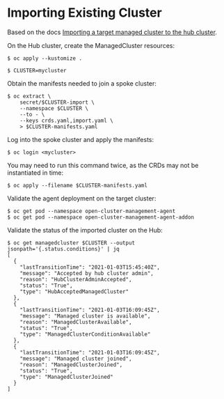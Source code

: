 # Importing Existing Cluster

Based on the docs [Importing a target managed cluster to the hub cluster](https://access.redhat.com/documentation/en-us/red_hat_advanced_cluster_management_for_kubernetes/2.1/html/manage_cluster/importing-a-target-managed-cluster-to-the-hub-cluster).

On the Hub cluster, create the ManagedCluster resources:
```
$ oc apply --kustomize .
```

```
$ CLUSTER=mycluster
```

Obtain the manifests needed to join a spoke cluster:

```
$ oc extract \
    secret/$CLUSTER-import \
    --namespace $CLUSTER \
    --to - \
    --keys crds.yaml,import.yaml \
    > $CLUSTER-manifests.yaml
```

Log into the spoke cluster and apply the manifests:

```
$ oc login <mycluster>
```

You may need to run this command twice, as the CRDs may not be instantiated in time:
```
$ oc apply --filename $CLUSTER-manifests.yaml
```

Validate the agent deployment on the target cluster:

```
$ oc get pod --namespace open-cluster-management-agent
$ oc get pod --namespace open-cluster-management-agent-addon
```

Validate the status of the imported cluster on the Hub:
```
$ oc get managedcluster $CLUSTER --output jsonpath='{.status.conditions}' | jq
[
  {
    "lastTransitionTime": "2021-01-03T15:45:40Z",
    "message": "Accepted by hub cluster admin",
    "reason": "HubClusterAdminAccepted",
    "status": "True",
    "type": "HubAcceptedManagedCluster"
  },
  {
    "lastTransitionTime": "2021-01-03T16:09:45Z",
    "message": "Managed cluster is available",
    "reason": "ManagedClusterAvailable",
    "status": "True",
    "type": "ManagedClusterConditionAvailable"
  },
  {
    "lastTransitionTime": "2021-01-03T16:09:45Z",
    "message": "Managed cluster joined",
    "reason": "ManagedClusterJoined",
    "status": "True",
    "type": "ManagedClusterJoined"
  }
]
```
